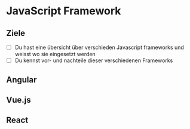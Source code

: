 # JavaScript Framework

## Ziele

- [ ] Du hast eine übersicht über verschieden Javascript frameworks und weisst wo sie eingesetzt werden
- [ ] Du kennst vor- und nachteile dieser verschiedenen Frameworks

## Angular

## Vue.js

## React